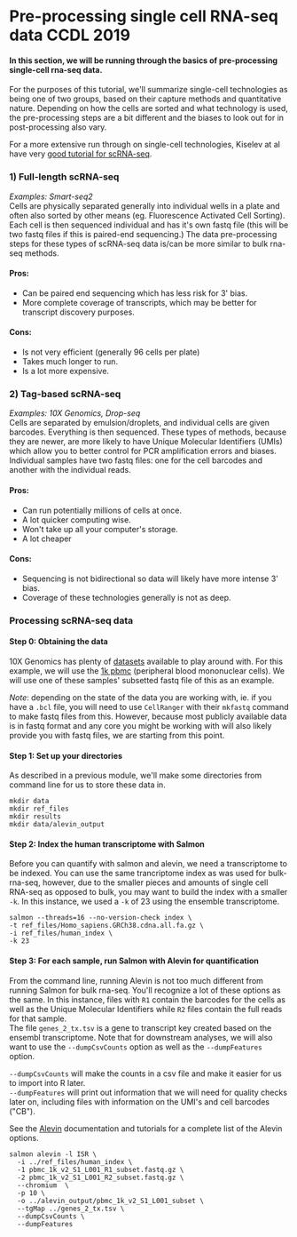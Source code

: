 # Pre-processing single cell RNA-seq data **CCDL 2019**

#### In this section, we will be running through the basics of pre-processing single-cell rna-seq data. 

For the purposes of this tutorial, we'll summarize single-cell technologies as 
being one of two groups, based on their capture methods and quantitative nature.
Depending on how the cells are sorted and what technology is used, the pre-processing steps are a bit different and the biases to look out for in post-processing also vary. 

For a more extensive run through on single-cell technologies, 
Kiselev at al have very [good tutorial for scRNA-seq](https://hemberg-lab.github.io/scRNA.seq.course/introduction-to-single-cell-rna-seq.html#experimental-methods). 
  
### 1) Full-length scRNA-seq
*Examples: Smart-seq2*  
Cells are physically separated generally into individual wells in a plate and 
often also sorted by other means (eg. Fluorescence Activated Cell Sorting). 
Each cell is then sequenced individual and has it's own fastq file (this will be two fastq files if this is paired-end sequencing.) 
The data pre-processing steps for these types of scRNA-seq data is/can be more similar to 
bulk rna-seq methods.

#### Pros:  
- Can be paired end sequencing which has less risk for 3' bias.  
- More complete coverage of transcripts, which may be better for transcript 
discovery purposes.   
  
#### Cons:  
- Is not very efficient (generally 96 cells per plate)  
- Takes much longer to run.  
- Is a lot more expensive.  
  
### 2) Tag-based scRNA-seq
*Examples: 10X Genomics, Drop-seq*  
Cells are separated by emulsion/droplets, and individual cells are given barcodes. 
Everything is then sequenced. 
These types of methods, because they are newer, are more likely to have Unique 
Molecular Identifiers (UMIs) which allow you to better control for PCR amplification errors and biases.
Individual samples have two fastq files: one for the cell barcodes
and another with the individual reads. 

#### Pros:  
- Can run potentially millions of cells at once.   
- A lot quicker computing wise.  
- Won't take up all your computer's storage.  
- A lot cheaper  
  
#### Cons:  
- Sequencing is not bidirectional so data will likely have more intense 3' bias.  
- Coverage of these technologies generally is not as deep.  

### Processing scRNA-seq data

#### Step 0: Obtaining the data
10X Genomics has plenty of [datasets](https://support.10xgenomics.com/single-cell-gene-expression/datasets) 
available to play around with. 
For this example, we will use the [1k pbmc](https://support.10xgenomics.com/single-cell-gene-expression/datasets/3.0.0/pbmc_1k_v2) 
(peripheral blood mononuclear cells). 
We will use one of these samples' subsetted fastq file of this as an example.  
  
*Note*: depending on the state of the data you are working with, ie. if you have 
a `.bcl` file, you will need to use `CellRanger` with their `mkfastq` command to 
make fastq files from this.
However, because most publicly available data is in fastq format and any
core you might be working with will also likely provide you with fastq files, 
we are starting from this point.  

#### Step 1: Set up your directories
As described in a previous module, we'll make some directories from command line
for us to store these data in. 
``` 
mkdir data
mkdir ref_files
mkdir results
mkdir data/alevin_output
```

#### Step 2: Index the human transcriptome with Salmon
Before you can quantify with salmon and alevin, we need a transcriptome to be indexed.
You can use the same trancriptome index as was used for bulk-rna-seq, however,
due to the smaller pieces and amounts of single cell RNA-seq as opposed to bulk, 
you may want to build the index with a smaller `-k`. 
In this instance, we used a `-k` of 23 using the ensemble transcriptome. 
```
salmon --threads=16 --no-version-check index \
-t ref_files/Homo_sapiens.GRCh38.cdna.all.fa.gz \
-i ref_files/human_index \
-k 23
```

#### Step 3: For each sample, run Salmon with Alevin for quantification
From the command line, running Alevin is not too much different from running 
Salmon for bulk rna-seq. You'll recognize a lot of these options as the same.
In this instance, files with `R1` contain the barcodes for the cells as well as 
the Unique Molecular Identifiers while `R2` files contain the full reads for that sample.  
The file `genes_2_tx.tsv` is a gene to transcript key created based on the ensembl transcriptome. 
Note that for downstream analyses, we will also want to use the `--dumpCsvCounts` option 
as well as the `--dumpFeatures` option. 
  
`--dumpCsvCounts` will make the counts in a csv file and make it easier for us to 
import into R later.  
`--dumpFeatures` will print out information that we will need for quality checks
later on, including files with information on the UMI's and cell barcodes ("CB").  
  
See the [Alevin](https://salmon.readthedocs.io/en/latest/alevin.html) 
documentation and tutorials for a complete list of the Alevin options.  

```
salmon alevin -l ISR \
  -i ../ref_files/human_index \
  -1 pbmc_1k_v2_S1_L001_R1_subset.fastq.gz \
  -2 pbmc_1k_v2_S1_L001_R2_subset.fastq.gz \
  --chromium  \
  -p 10 \
  -o ../alevin_output/pbmc_1k_v2_S1_L001_subset \
  --tgMap ../genes_2_tx.tsv \
  --dumpCsvCounts \
  --dumpFeatures
```
